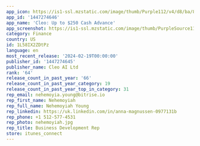 ```yaml
---
app_icon: https://is1-ssl.mzstatic.com/image/thumb/Purple112/v4/d8/ba/82/d8ba8287-34f0-44cf-6b1e-d90037820713/AppIcon-1x_U007emarketing-0-10-0-85-220-0.png/1024x1024bb.png
app_id: '1447274646'
app_name: 'Cleo: Up to $250 Cash Advance'
app_screenshot: https://is1-ssl.mzstatic.com/image/thumb/PurpleSource116/v4/fa/45/de/fa45ded6-c0b8-99f3-f6e0-3f1977d17984/c4a839a6-cbe9-4dfc-b936-ece262a7daa2_ASA_ODC_Static_DisclaimerUpdate_CRID1008.1_U00282688_U0029-3.jpg/1242x2688bb.png
category: Finance
country: US
id: 1L58IX2ZDtPz
language: en
most_recent_release: '2024-02-19T00:00:00'
publisher_id: '1447274645'
publisher_name: Cleo AI Ltd
rank: '64'
release_count_in_past_year: '66'
release_count_in_past_year_category: 19
release_count_in_past_year_top_in_category: 31
rep_email: nehemoyia.young@bitrise.io
rep_first_name: Nehemoyiah
rep_full_name: Nehemoyiah Young
rep_linkedin: https://uk.linkedin.com/in/anna-magnussen-0977131b
rep_phone: +1 512-577-4531
rep_photo: nehemoyiah.jpg
rep_title: Business Development Rep
store: itunes_connect
---
```

